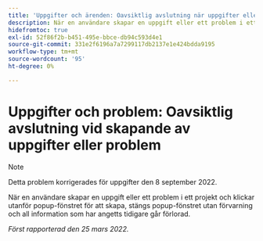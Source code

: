 ```yaml
---
title: 'Uppgifter och ärenden: Oavsiktlig avslutning när uppgifter eller ärenden skapas'
description: När en användare skapar en uppgift eller ett problem i ett projekt och klickar utanför popup-fönstret för att skapa, stängs popup-fönstret utan förvarning och all information som angetts går förlorad.
hidefromtoc: true
exl-id: 52f86f2b-b451-495e-bbce-db94c593d4e1
source-git-commit: 331e2f6196a7a7299117db2137e1e424bdda9195
workflow-type: tm+mt
source-wordcount: '95'
ht-degree: 0%

---
```


# Uppgifter och problem: Oavsiktlig avslutning vid skapande av uppgifter eller problem

>[!NOTE]
>
> Detta problem korrigerades för uppgifter den 8 september 2022.

När en användare skapar en uppgift eller ett problem i ett projekt och klickar utanför popup-fönstret för att skapa, stängs popup-fönstret utan förvarning och all information som har angetts tidigare går förlorad.

_Först rapporterad den 25 mars 2022._
